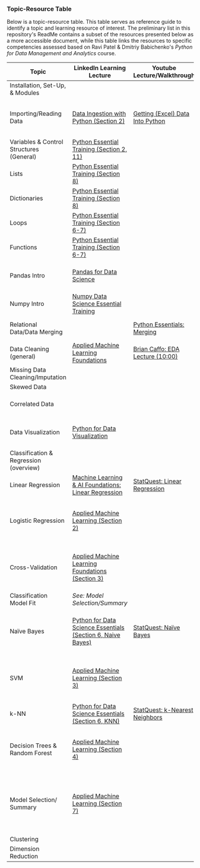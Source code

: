 ### Topic-Resource Table

Below is a topic-resource table. This table serves as reference guide to identify a topic and learning resource of interest. The preliminary list in this repository's ReadMe contains a subset of the resources presented below as a more accessible document, while this table links the resources to specific competencies assessed based on Ravi Patel & Dmitriy Babichenko's *Python for Data Management and Analytics* course.  

| Topic                                    | LinkedIn Learning Lecture                                                                                                                                                                                       | Youtube Lecture/Walkthrough                                                                                                                                                                                 | Text Resource/Walkthrough                                                                                                                                                          |                                  Relevant Publication                                                                                                                                                                                            | Case Study |
|------------------------------------------|-----------------------------------------------------------------------------------------------------------------------------------------------------------------------------------------------------------------|-------------------------------------------------------------------------------------------------------------------------------------------------------------------------------------------------------------|------------------------------------------------------------------------------------------------------------------------------------------------------------------------------------|:------------------------------------------------------------------------------------------------------------------------------------------------------------------------------------------------------------------------------------------------:|------------|
| Installation, Set-Up, & Modules          |                                                                                                                                                                                                                 |                                                                                                                                                                                                             |                                                                                                                                                                                    |                                                                                                                                                                                                                                                  |     N/A    |
| Importing/Reading Data                   | [Data Ingestion with Python (Section 2)](https://www.linkedin.com/learning/data-ingestion-with-python/why-is-data-inegstion-important?pathUrn=urn%3Ali%3AlyndaLearningPath%3A5b61ea25498e580437e51859&u=2252458)| [Getting (Excel) Data Into Python](https://www.youtube.com/watch?v=gpfjVPu90Sc&t=13s)                                                                                                                       |                                                                                                                                                                                    |["All my Pharmacy Students Learn to Code"](https://www.pharmacytimes.com/contributor/david-berkowitz/2017/12/all-my-pharmacy-students-learn-to-code)                                                                                              |     N/A    |
| Variables & Control Structures (General) | [Python Essential Training (Section 2, 11)](https://www.linkedin.com/learning/python-essential-training-2/welcome?pathUrn=urn%3Ali%3AlyndaLearningPath%3A5b61ea25498e580437e51859&u=2252458)                    |                                                                                                                                                                                                             |                                                                                                                                                                                    |                                                                                                                                                                                                                                                  |            |
| Lists                                    | [Python Essential Training (Section 8)](https://www.linkedin.com/learning/python-essential-training-2/exercise-files?pathUrn=urn%3Ali%3AlyndaLearningPath%3A5b61ea25498e580437e51859&u=2252458)                 |                                                                                                                                                                                                             |                                                                                                                                                                                    |                                                                                                                                                                                                                                                  |            |
| Dictionaries                             | [Python Essential Training (Section 8)](https://www.linkedin.com/learning/python-essential-training-2/exercise-files?pathUrn=urn%3Ali%3AlyndaLearningPath%3A5b61ea25498e580437e51859&u=2252458)                 |                                                                                                                                                                                                             |                                                                                                                                                                                    |                                                                                                                                                                                                                                                  |            |
| Loops                                    | [Python Essential Training (Section 6-7)](https://www.linkedin.com/learning/python-essential-training-2/welcome?pathUrn=urn%3Ali%3AlyndaLearningPath%3A5b61ea25498e580437e51859&u=2252458)                      |                                                                                                                                                                                                             |                                                                                                                                                                                    |                                                                                                                                                                                                                                                  |            |
| Functions                                |  [Python Essential Training (Section 6-7)](https://www.linkedin.com/learning/python-essential-training-2/welcome?pathUrn=urn%3Ali%3AlyndaLearningPath%3A5b61ea25498e580437e51859&u=2252458)                     |                                                                                                                                                                                                             |                                                                                                                                                                                    |                                                                                                                                                                                                                                                  |            |
| Pandas Intro                             | [Pandas for Data Science](https://www.linkedin.com/learning/pandas-for-data-science/welcome?u=2252458)                                                                                                          |                                                                                                                                                                                                             | [Python Data Science Handbook (3 Data Manipulation with Pandas)](https://jakevdp.github.io/PythonDataScienceHandbook/03.00-introduction-to-pandas.html)                            |[IBM Blog: Breaking the 80/20 Rule](https://www.ibm.com/cloud/blog/ibm-data-catalog-data-scientists-productivity#:~:text=Yet%20in%20most%20companies%2C%20the,percent%20to%20actually%20perform%20analysis.)                                      |            |
| Numpy Intro                              | [Numpy Data Science Essential Training](https://www.linkedin.com/learning/numpy-data-science-essential-training/welcome?pathUrn=urn%3Ali%3AlyndaLearningPath%3A5a7dfa53498e11b777b686c7&u=2252458)              |                                                                                                                                                                                                             | [Python Data Science Handbook (2. Intro to NumPy)](https://jakevdp.github.io/PythonDataScienceHandbook/02.00-introduction-to-numpy.html)                                           |                                                                                                                                                                                                                                                  |            |
| Relational Data/Data Merging             |                                                                                                                                                                                                                 | [Python Essentials: Merging](https://www.youtube.com/watch?v=XMjSGGej9y8)                                                                                                                                   | [Python Data Science Handbook (3.07 Combining Datasets)](https://jakevdp.github.io/PythonDataScienceHandbook/03.07-merge-and-join.html)                                            |                                                                                                                                                                                                                                                  |            |
| Data Cleaning (general)                  | [Applied Machine Learning Foundations](https://www.linkedin.com/learning/applied-machine-learning-foundations/leveraging-machine-learning?u=2252458)                                                            | [Brian Caffo: EDA Lecture (10:00)](https://www.youtube.com/watch?v=5rTb6AkKhds&feature=youtu.be&t=593)                                                                                                      |                                                                                                                                                                                    |                                                                                                                                                                                                                                                  |            |
| Missing Data Cleaning/Imputation         |                                                                                                                                                                                                                 |                                                                                                                                                                                                             |                                                                                                                                                                                    |                                                                                                                                                                                                                                                  |            |
| Skewed Data                              |                                                                                                                                                                                                                 |                                                                                                                                                                                                             |                                                                                                                                                                                    |                                                                                                                                                                                                                                                  |            |
| Correlated Data                          |                                                                                                                                                                                                                 |                                                                                                                                                                                                             | [Data SKLR: Multicollinearity in OLS Regression](https://www.datasklr.com/ols-least-squares-regression/multicollinearity)                                                          |                                                                                                                                                                                                                                                  |            |
| Data Visualization                       | [Python for Data Visualization](https://www.linkedin.com/learning/python-for-data-visualization/effectively-present-data-with-python?pathUrn=urn%3Ali%3AlyndaLearningPath%3A5b61ea25498e580437e51859&u=2252458) |                                                                                                                                                                                                             | [Python Data Science Handbook (4. Visualiation with Matplotlib)](https://jakevdp.github.io/PythonDataScienceHandbook/04.00-introduction-to-matplotlib.html)                        |                                                                                                                                                                                                                                                  |            |
| Classification & Regression (overview)   |                                                                                                                                                                                                                 |                                                                                                                                                                                                             | [Supervised ML: Classification and Regression (Medium)](https://medium.com/quick-code/regression-versus-classification-machine-learning-whats-the-difference-345c56dd15f7)         |                                                                                                                                                                                                                                                  |            |
| Linear Regression                        | [Machine Learning & AI Foundations: Linear Regression](https://www.linkedin.com/learning/machine-learning-ai-foundations-linear-regression/welcome?u=2252458)                                                   | [StatQuest: Linear Regression](https://www.ibm.com/cloud/blog/ibm-data-catalog-data-scientists-productivity#:~:text=Yet%20in%20most%20companies%2C%20the,percent%20to%20actually%20perform%20analysis.)     |                                                                                                                                                                                    |                                                                                                                                                                                                                                                  |            |
| Logistic Regression                      | [Applied Machine Learning (Section 2)](https://www.linkedin.com/learning/applied-machine-learning-algorithms/defining-model-vs-algorithm?u=2252458)                                                             |                                                                                                                                                                                                             |                                                                                                                                                                                    | [Prediction of pediatric head injury severity using logistic regression](https://link.springer.com/article/10.1186/s12874-015-0015-0)                                                                                                            |            |
| Cross-Validation                         | [Applied Machine Learning Foundations (Section 3)](https://www.linkedin.com/learning/applied-machine-learning-foundations/leveraging-machine-learning?u=2252458)                                                |                                                                                                                                                                                                             |                                                                                                                                                                                    | *See: SVM, Model Selection, Decision Tree/Random Forest articles*                                                                                                                                                                                |            |
| Classification Model Fit                 | *See: Model Selection/Summary*                                                                                                                                                                                  |                                                                                                                                                                                                             |                                                                                                                                                                                    |                                                                                                                                                                                                                                                  |            |
| Naïve Bayes                              | [Python for Data Science Essentials (Section 6, Naive Bayes)](https://www.linkedin.com/learning/applied-machine-learning-algorithms/defining-model-vs-algorithm?u=2252458)                                      | [StatQuest: Naïve Bayes](https://www.youtube.com/watch?v=O2L2Uv9pdDA)                                                                                                                                       |                                                                                                                                                                                    | [Naïve Bayes classification of Dementia diagnosis using text data](https://www.sciencedirect.com/science/article/abs/pii/S0010945213001366?casa_token=MWyEInnxkZkAAAAA:lSusUzGUmWEbn0U7XTaZ2a3kss5fzhr6YzzJlY8zRqXIO6Sdx_A2o4WDALnrm90Co_EJJVM2) |            |
| SVM                                      | [Applied Machine Learning (Section 3)](https://www.linkedin.com/learning/applied-machine-learning-algorithms/defining-model-vs-algorithm?u=2252458)                                                             |                                                                                                                                                                                                             |                                                                                                                                                                                    | [Predicting Intracranial pressure levels post-TBI using SVM](https://ieeexplore.ieee.org/abstract/document/5706619?casa_token=C5oWosqOTzMAAAAA:K0VDuwvuhlrNAz7fXE8Ofieb7aOqeECJ8vDkW_2DjN1EskUUBFngVGQ1fnIOo-n4DGM3tWsj)                         |            |
| k-NN                                     | [Python for Data Science Essentials (Section 6, KNN)](https://www.linkedin.com/learning/python-for-data-science-essential-training-part-2/machine-learning-101?u=2252458)                                       | [StatQuest: k-Nearest Neighbors](https://www.youtube.com/watch?v=HVXime0nQeI)                                                                                                                               |                                                                                                                                                                                    |                                                                                                                                                                                                                                                  |            |
| Decision Trees & Random Forest           | [Applied Machine Learning (Section 4)](https://www.linkedin.com/learning/applied-machine-learning-algorithms/defining-model-vs-algorithm?u=2252458)                                                             |                                                                                                                                                                                                             | [Implementation of RF in Python (TowardsDataScience)](https://towardsdatascience.com/an-implementation-and-explanation-of-the-random-forest-in-python-77bf308a9b76)                | [Predicting vancomycin-associated nephrotoxicity using decision trees](https://pubmed.ncbi.nlm.nih.gov/28544476/)                                                                                                                                |            |
| Model Selection/ Summary                 | [Applied Machine Learning (Section 7)](https://www.linkedin.com/learning/applied-machine-learning-algorithms/defining-model-vs-algorithm?u=2252458)                                                             |                                                                                                                                                                                                             |                                                                                                                                                                                    | [Evaluation of multiple ML models in prediction of in-hospital mortality using EHR data](https://jamanetwork.com/journals/jamanetworkopen/fullarticle/2719128)                                                                                   |            |
| Clustering                               |                                                                                                                                                                                                                 |                                                                                                                                                                                                             |                                                                                                                                                                                    |                                                                                                                                                                                                                                                  |            |
| Dimension Reduction                      |                                                                                                                                                                                                                 |                                                                                                                                                                                                             |                                                                                                                                                                                    |                                                                                                                                                                                                                                                  |            |
